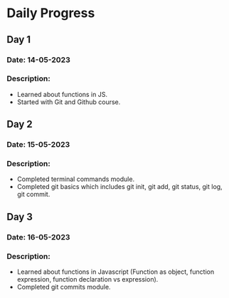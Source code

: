 # Daily Progress

## Day 1

### Date: 14-05-2023

### Description:

- Learned about functions in JS.
- Started with Git and Github course.

## Day 2

### Date: 15-05-2023

### Description:

- Completed terminal commands module.
- Completed git basics which includes git init, git add, git status, git log, git commit.

## Day 3

### Date: 16-05-2023

### Description:

- Learned about functions in Javascript (Function as object, function expression, function declaration vs expression).
- Completed git commits module.
